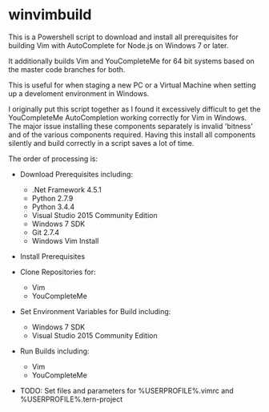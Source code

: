 # winvimbuild

This is a Powershell script to download and install all prerequisites for building Vim with AutoComplete for Node.js on Windows 7 or later.

It additionally builds Vim and YouCompleteMe for 64 bit systems based on the master code branches for both. 

This is useful for when staging a new PC or a Virtual Machine when setting up a develoment environment in Windows.

I originally put this script together as I found it excessively difficult to get the YouCompleteMe AutoCompletion working correctly for Vim in Windows. The major issue installing these components separately is invalid 'bitness' and of the various components required. Having this install all components silently and build correctly in a script saves a lot of time.

The order of processing is:

- Download Prerequisites including:

    - .Net Framework 4.5.1
    - Python 2.7.9
    - Python 3.4.4
    - Visual Studio 2015 Community Edition
    - Windows 7 SDK
    - Git 2.7.4
    - Windows Vim Install

- Install Prerequisites

- Clone Repositories for:

    - Vim
    - YouCompleteMe

- Set Environment Variables for Build including:

    - Windows 7 SDK
    - Visual Studio 2015 Community Edition

- Run Builds including:

    - Vim
    - YouCompleteMe

- TODO: Set files and parameters for %USERPROFILE%\.vimrc and %USERPROFILE%\.tern-project 
